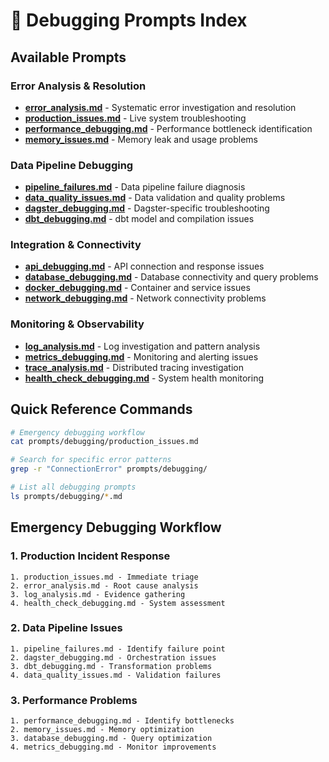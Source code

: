 # 🐛 Debugging Prompts Index

## Available Prompts

### Error Analysis & Resolution
- **[error_analysis.md](error_analysis.md)** - Systematic error investigation and resolution
- **[production_issues.md](production_issues.md)** - Live system troubleshooting
- **[performance_debugging.md](performance_debugging.md)** - Performance bottleneck identification
- **[memory_issues.md](memory_issues.md)** - Memory leak and usage problems

### Data Pipeline Debugging
- **[pipeline_failures.md](pipeline_failures.md)** - Data pipeline failure diagnosis
- **[data_quality_issues.md](data_quality_issues.md)** - Data validation and quality problems
- **[dagster_debugging.md](dagster_debugging.md)** - Dagster-specific troubleshooting
- **[dbt_debugging.md](dbt_debugging.md)** - dbt model and compilation issues

### Integration & Connectivity
- **[api_debugging.md](api_debugging.md)** - API connection and response issues
- **[database_debugging.md](database_debugging.md)** - Database connectivity and query problems
- **[docker_debugging.md](docker_debugging.md)** - Container and service issues
- **[network_debugging.md](network_debugging.md)** - Network connectivity problems

### Monitoring & Observability
- **[log_analysis.md](log_analysis.md)** - Log investigation and pattern analysis
- **[metrics_debugging.md](metrics_debugging.md)** - Monitoring and alerting issues
- **[trace_analysis.md](trace_analysis.md)** - Distributed tracing investigation
- **[health_check_debugging.md](health_check_debugging.md)** - System health monitoring

## Quick Reference Commands

```bash
# Emergency debugging workflow
cat prompts/debugging/production_issues.md

# Search for specific error patterns
grep -r "ConnectionError" prompts/debugging/

# List all debugging prompts
ls prompts/debugging/*.md
```

## Emergency Debugging Workflow

### 1. Production Incident Response
```
1. production_issues.md - Immediate triage
2. error_analysis.md - Root cause analysis
3. log_analysis.md - Evidence gathering
4. health_check_debugging.md - System assessment
```

### 2. Data Pipeline Issues
```
1. pipeline_failures.md - Identify failure point
2. dagster_debugging.md - Orchestration issues
3. dbt_debugging.md - Transformation problems
4. data_quality_issues.md - Validation failures
```

### 3. Performance Problems
```
1. performance_debugging.md - Identify bottlenecks
2. memory_issues.md - Memory optimization
3. database_debugging.md - Query optimization
4. metrics_debugging.md - Monitor improvements
```
